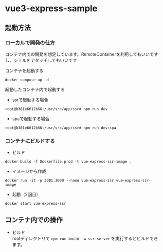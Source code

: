 # vue3-express-sample

## 起動方法

### ローカルで開発の仕方
コンテナ内での開発を想定しています。RemoteContainerを利用してもいいですし、シェルをアタッチしてもいいです

コンテナを起動する
```
docker-compose up -d
```

起動したコンテナ内で起動する

- ssrで起動する場合
```
root@b381e6612b66:/usr/src/app/ssr# npm run dev
```

- spaで起動する場合
```
root@b381e6612b66:/usr/src/app/ssr# npm run dev:spa
```

### コンテナにビルドする
- ビルド

```
docker build -f Dockerfile.prod -t vue-express-ssr-image .
```

- イメージから作成

```
docker run -it -p 3001:3000 --name vue-express-ssr vue-express-ssr-image
```

- 起動（2回目）

```
docker start vue-express-ssr
```

## コンテナ内での操作
- ビルド  
rootディレクトリで `npm run build -w ssr-server` を実行するとビルドできます。